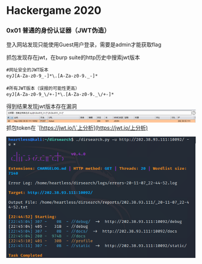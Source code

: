 # Hackergame 2020

### 0x01 普通的身份认证器（JWT伪造）

登入网站发现只能使用Guest用户登录，需要是admin才能获取flag

抓包发现存在jwt，在burp suite的http历史中搜索jwt版本

```
#网址安全的JWT版本
eyJ[A-Za-z0-9_-]*\.[A-Za-z0-9._-]*

#所有JWT版本（误报的可能性更高）
eyJ[A-Za-z0-9_\/+-]*\.[A-Za-z0-9._\/+-]*
```

得到结果发现jwt版本存在漏洞![](/assets/hkg2.png)抓包token在 \`[https://jwt.io/\`上分析](https://jwt.io/上分析)

![](/assets/hkg1.png)

